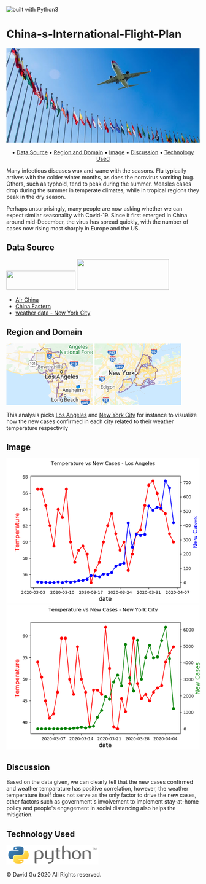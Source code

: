  ![built with Python3](https://img.shields.io/badge/built%20with-Python3-blue.svg)

# China-s-International-Flight-Plan


![alt text](https://raw.githubusercontent.com/david880110/China-s-International-Flight-Plan/master/image/international%20flight.jpg)

<p align="center">
  • <a href="#Data-Source">Data Source</a>
  • <a href="#Region-and-Domain">Region and Domain</a>
  • <a href="#Image">Image</a>  
  • <a href="#Discussion">Discussion</a>
  • <a href="#technology-Used">Technology Used</a>
</p>

Many infectious diseases wax and wane with the seasons. Flu typically arrives with the colder winter months, as does the norovirus vomiting bug. Others, such as typhoid, tend to peak during the summer. Measles cases drop during the summer in temperate climates, while in tropical regions they peak in the dry season.

Perhaps unsurprisingly, many people are now asking whether we can expect similar seasonality with Covid-19. Since it first emerged in China around mid-December, the virus has spread quickly, with the number of cases now rising most sharply in Europe and the US.

## Data Source

<img src="http://www.airchina.com.cn/cn/images/logo.gif" width="180" height="50"/>

<img src="http://static-cdn.ceair.com/resource/images/public/logo_l.png?v=zh_CN_18403" width="240" height="80"/>

* [Air China](http://www.airchina.com.cn/cn/images/info_and_services/2020/05/22/3443B56061E61CCD6E7DCCE6E801019B.pdf)
* [China Eastern](http://www.ceair.com/about/jjgg2016/202005/t20200520_14873.html)
* [weather data - New York City](https://w2.weather.gov/climate/index.php?wfo=okx)

## Region and Domain
![alt text](https://raw.githubusercontent.com/david880110/Will-warm-weather-really-kill-off-Covid-19/master/img/googlemap-los%20angeles.png)
![alt text](https://raw.githubusercontent.com/david880110/Will-warm-weather-really-kill-off-Covid-19/master/img/googlemap-new%20york.png)

This analysis picks [Los Angeles](https://en.wikipedia.org/wiki/Los_Angeles) and [New York City](https://en.wikipedia.org/wiki/New_York_City) for instance to visualize how the new cases confirmed in each city related to their weather temperature respectivily

## Image 
![alt text](https://raw.githubusercontent.com/david880110/Will-warm-weather-really-kill-off-Covid-19/master/la.png)
![alt text](https://raw.githubusercontent.com/david880110/Will-warm-weather-really-kill-off-Covid-19/master/nyc.png)

## Discussion
Based on the data given, we can clearly tell that the new cases confirmed and weather temparature has positive correlation, however, the weather temperature itself does not serve as the only factor to drive the new cases, other factors such as government's involvement to implement stay-at-home policy and people's engagement in social distancing also helps the mitigation.

## Technology Used

<img src="https://raw.githubusercontent.com/david880110/tech-logo/master/python%20logo.png" width="240" height="50"/>

© David Gu 2020 All Rights reserved.